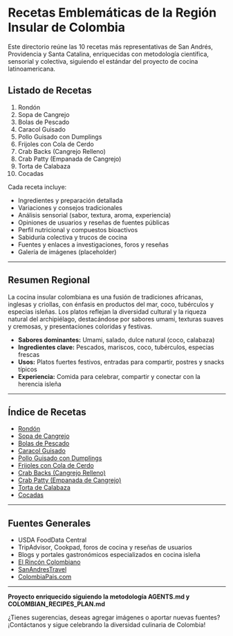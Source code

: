 # Recetas Emblemáticas de la Región Insular de Colombia

Este directorio reúne las 10 recetas más representativas de San Andrés, Providencia y Santa Catalina, enriquecidas con metodología científica, sensorial y colectiva, siguiendo el estándar del proyecto de cocina latinoamericana.

## Listado de Recetas

1. Rondón
2. Sopa de Cangrejo
3. Bolas de Pescado
4. Caracol Guisado
5. Pollo Guisado con Dumplings
6. Frijoles con Cola de Cerdo
7. Crab Backs (Cangrejo Relleno)
8. Crab Patty (Empanada de Cangrejo)
9. Torta de Calabaza
10. Cocadas

Cada receta incluye:

- Ingredientes y preparación detallada
- Variaciones y consejos tradicionales
- Análisis sensorial (sabor, textura, aroma, experiencia)
- Opiniones de usuarios y reseñas de fuentes públicas
- Perfil nutricional y compuestos bioactivos
- Sabiduría colectiva y trucos de cocina
- Fuentes y enlaces a investigaciones, foros y reseñas
- Galería de imágenes (placeholder)

---

## Resumen Regional

La cocina insular colombiana es una fusión de tradiciones africanas, inglesas y criollas, con énfasis en productos del mar, coco, tubérculos y especias isleñas. Los platos reflejan la diversidad cultural y la riqueza natural del archipiélago, destacándose por sabores umami, texturas suaves y cremosas, y presentaciones coloridas y festivas.

- **Sabores dominantes:** Umami, salado, dulce natural (coco, calabaza)
- **Ingredientes clave:** Pescados, mariscos, coco, tubérculos, especias frescas
- **Usos:** Platos fuertes festivos, entradas para compartir, postres y snacks típicos
- **Experiencia:** Comida para celebrar, compartir y conectar con la herencia isleña

---

## Índice de Recetas

- [Rondón](rondon/rondon.md)
- [Sopa de Cangrejo](sopa_de_cangrejo/sopa_de_cangrejo.md)
- [Bolas de Pescado](bolas_de_pescado/bolas_de_pescado.md)
- [Caracol Guisado](caracol_guisado/caracol_guisado.md)
- [Pollo Guisado con Dumplings](pollo_guisado_con_dumplings/pollo_guisado_con_dumplings.md)
- [Frijoles con Cola de Cerdo](frijoles_con_cola_de_cerdo/frijoles_con_cola_de_cerdo.md)
- [Crab Backs (Cangrejo Relleno)](crab_backs/crab_backs.md)
- [Crab Patty (Empanada de Cangrejo)](crab_patty/crab_patty.md)
- [Torta de Calabaza](torta_de_calabaza/torta_de_calabaza.md)
- [Cocadas](cocadas/cocadas.md)

---

## Fuentes Generales

- USDA FoodData Central
- TripAdvisor, Cookpad, foros de cocina y reseñas de usuarios
- Blogs y portales gastronómicos especializados en cocina isleña
- [El Rincón Colombiano](https://elrinconcolombiano.com/)
- [SanAndresTravel](https://sanandrestravel.com/)
- [ColombiaPais.com](https://colombiapais.com/gastronomia-colombiana/gastronomia-san-andres/gastronomia-san-andres.html)

---

**Proyecto enriquecido siguiendo la metodología AGENTS.md y COLOMBIAN_RECIPES_PLAN.md**

¿Tienes sugerencias, deseas agregar imágenes o aportar nuevas fuentes? ¡Contáctanos y sigue celebrando la diversidad culinaria de Colombia!
